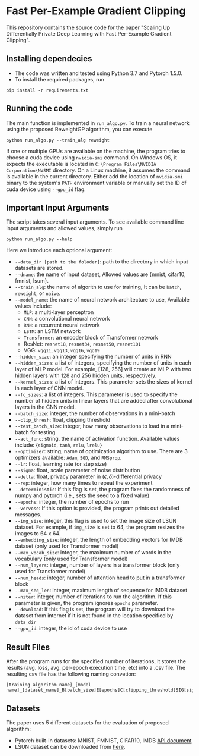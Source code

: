 # Fast Per-Example Gradient Clipping
This repository contains the source code for the paper "Scaling Up Differentially Private Deep Learning with Fast Per-Example Gradient Clipping".


## Installing dependecies
- The code was written and tested using Python 3.7 and Pytorch 1.5.0.
- To install the required packages, run 
```shell
pip install -r requirements.txt
```

## Running the code
The main function is implemented in `run_algo.py`. To train a neural network using the proposed ReweightGP algorithm, you can execute
```shell
python run_algo.py --train_alg reweight
```
If one or multiple GPUs are available on the machine, the program tries to choose a cuda device using `nvidia-smi` command. On Windows OS, it expects the executable is located in `C:\Program Files\NVIDIA Corporation\NVSMI` directory. On a Linux machine, it assumes the command is available in the current directory. Either add the location of `nvidia-smi` binary to the system's `PATH` environment variable or manually set the ID of cuda device using `--gpu_id` flag.

## Important Input Arguments
The script takes several input arguments. To see available command line input arguments and allowed values, simply run 
```shell
python run_algo.py --help
```
Here we introduce each optional argument:
- `--data_dir [path to the foloder]`: path to the directory in which input datasets are stored.
- `--dname`: the name of input dataset, Allowed values are {mnist, cifar10, fmnist, lsum}.
- `--train_alg`: the name of algorith to use for training, It can be `batch`, `reweight`, or `naive`.
- `--model_name`: the name of neural network architecture to use, Available values include:
  - `MLP`: a multi-layer perceptron
  - `CNN`: a convolutional neural network
  - `RNN`: a recurrent neural network
  - `LSTM`: an LSTM network
  - `Transformer`: an encoder block of Transformer network
  - ResNet: `resnet18`, `resnet34`, `resnet50`, `resnet101`
  - VGG: `vgg11`, `vgg13`, `vgg16`, `vgg19`
- `--hidden_size`: an integer specifying the number of units in RNN
- `--hidden_sizes`: a list of integers, specifying the number of units in each layer of MLP model. For example, [128, 256] will create an MLP with two hidden layers with 128 and 256 hidden units, respectively.
- `--kernel_sizes`: a list of integers. This parameter sets the sizes of kernel in each layer of CNN model.
- `--fc_sizes`: a list of integers. This parameter is used to specify the number of hidden units in linear layers that are added after convolutional layers in the CNN model.
- `--batch_size`: integer, the number of observations in a mini-batch
- `--clip_thresh`: float, clipping threshold
- `--test_batch_size`: integer, how many observations to load in a mini-batch for testing
- `--act_func`: string, the name of activation function. Available values include: {`sigmoid`, `tanh`, `relu`, `lrelu`}
- `--optimizer`: string, name of optimization algorithm to use. There are 3 optimizers available: `Adam`, `SGD`, and `RMSprop`.
- `--lr`: float, learning rate (or step size)
- `--sigma`: float, scale parameter of noise distribution
- `--delta`: float, privacy parameter in $(\epsilon, \delta)$-differential privacy
- `--rep`: integer, how many times to repeat the experiment
- `--deterministic`: If this flag is set, the program fixes the randomness of numpy and pytorch (i.e., sets the seed to a fixed value)
- `--epochs`: integer, the number of epochs to run
- `--vervose`: If this option is provided, the program prints out detailed messages.
- `--img_size`: integer, this flag is used to set the image size of LSUN dataset. For example, if `img_size` is set to 64, the program resizes the images to 64 x 64.
- `--embedding_size`: integer, the length of embedding vectors for IMDB dataset (only used for Transformer model)
- `--max_vocab_size`: integer, the maximum number of words in the vocabulary (only used for Transformer model)
- `--num_layers`: integer, number of layers in a transformer block (only used for Transformer model)
- `--num_heads`: integer, number of attention head to put in a transformer block
- `--max_seq_len`: integer, maximum length of sequence for IMDB dataset
- `--niter`: integer, number of iterations to run the algorithm. If this parameter is given, the program ignores `epochs` parameter.
- `--download`: If this flag is set, the program will try to download the dataset from internet if it is not found in the location specified by `data_dir`
- `--gpu_id`: integer, the id of cuda device to use

## Result Files
After the program runs for the specified number of iterations, it stores the results (avg. loss, avg. per-epoch execution time, etc) into a .csv file. The resulting csv file has the following naming convetion:
```shell
[training algorithm name]_[model name]_[dataset_name]_B[batch_size]E[epochs]C[clipping_threshold]SIG[sigma].csv
```

## Datasets
The paper uses 5 different datasets for the evaluation of proposed algorithm: 
- Pytorch built-in datasets: MNIST, FMNIST, CIFAR10, IMDB [API document](https://pytorch.org/docs/stable/torchvision/datasets.html)
- LSUN dataset can be downloaded from [here](https://www.yf.io/p/lsun).
